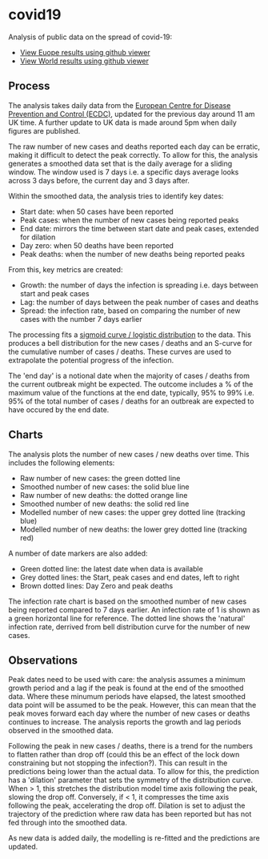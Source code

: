 # covid19
Analysis of public data on the spread of covid-19:
* [View Euope results using github viewer](eu.ipynb)
* [View World results using github viewer](world.ipynb)

## Process
The analysis takes daily data from the [European Centre for Disease Prevention and Control (ECDC)](https://www.ecdc.europa.eu/en/publications-data/download-todays-data-geographic-distribution-covid-19-cases-worldwide), updated for the previous day around 11 am UK time. A further update to UK data is made around 5pm when daily figures are published.

The raw number of new cases and deaths reported each day can be erratic, making it difficult to detect the peak correctly. To allow for this, the analysis generates a smoothed data set that is the daily average for a sliding window. The window used is 7 days i.e. a specific days average looks across 3 days before, the current day and 3 days after.

Within the smoothed data, the analysis tries to identify key dates:
* Start date: when 50 cases have been reported
* Peak cases: when the number of new cases being reported peaks
* End date: mirrors the time between start date and peak cases, extended for dilation
* Day zero: when 50 deaths have been reported
* Peak deaths: when the number of new deaths being reported peaks

From this, key metrics are created:
* Growth: the number of days the infection is spreading i.e. days between start and peak cases
* Lag: the number of days between the peak number of cases and deaths
* Spread: the infection rate, based on comparing the number of new cases with the number 7 days earlier

The processing fits a [sigmoid curve / logistic distribution](https://en.wikipedia.org/wiki/Logistic_distribution) to the data. This produces a bell distribution for the new cases / deaths and an S-curve for the cumulative number of cases / deaths. These curves are used to extrapolate the potential progress of the infection.

The 'end day' is a notional date when the majority of cases / deaths from the current outbreak might be expected. The outcome includes a % of the maximum value of the functions at the end date, typically, 95% to 99% i.e. 95% of the total number of cases / deaths for an outbreak are expected to have occured by the end date.

## Charts
The analysis plots the number of new cases / new deaths over time. This includes the following elements:
* Raw number of new cases: the green dotted line
* Smoothed number of new cases: the solid blue line
* Raw number of new deaths: the dotted orange line
* Smoothed number of new deaths: the solid red line
* Modelled number of new cases: the upper grey dotted line (tracking blue)
* Modelled number of new deaths: the lower grey dotted line (tracking red)

A number of date markers are also added:
* Green dotted line: the latest date when data is available
* Grey dotted lines: the Start, peak cases and end dates, left to right
* Brown dotted lines: Day Zero and peak deaths

The infection rate chart is based on the smoothed number of new cases being reported compared to 7 days earlier. An infection rate of 1 is shown as a green horizontal line for reference. The dotted line shows the 'natural' infection rate, derrived from bell distribution curve for the number of new cases.

## Observations
Peak dates need to be used with care: the analysis assumes a minimum growth period and a lag if the peak is found at the end of the smoothed data. Where these minumum periods have elapsed, the latest smoothed data point will be assumed to be the peak. However, this can mean that the peak moves forward each day where the number of new cases or deaths continues to increase. The analysis reports the growth and lag periods observed in the smoothed data.

Following the peak in new cases / deaths, there is a trend for the numbers to flatten rather than drop off (could this be an effect of the lock down constraining but not stopping the infection?). This can result in the predictions being lower than the actual data. To allow for this, the prediction has a 'dilation' parameter that sets the symmetry of the distribution curve. When > 1, this stretches the distribution model time axis following the peak, slowing the drop off. Conversely, if < 1, it compresses the time axis following the peak, accelerating the drop off. Dilation is set to adjust the trajectory of the prediction where raw data has been reported but has not fed through into the smoothed data.

As new data is added daily, the modelling is re-fitted and the predictions are updated.
